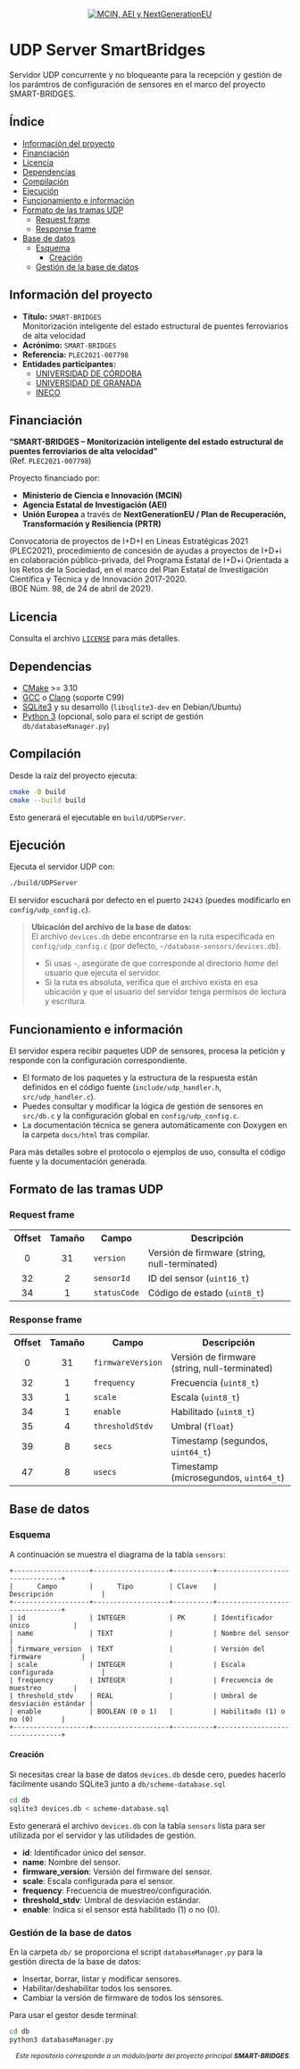 <div align="center">
  <a href="https://www.ciencia.gob.es/portal/site/MICINN/">
    <img src="https://otri.ugr.es/sites/webugr/otri/public/inline-images/PLEC_2021_Logos_micin-financiadoUEnextgeneration-prtr-aei.jpg" alt="MCIN, AEI y NextGenerationEU"/>
  </a>
</div>

# UDP Server SmartBridges <!-- omit from toc -->

Servidor UDP concurrente y no bloqueante para la recepción y gestión de los parámtros de configuración de sensores en el marco del proyecto SMART-BRIDGES.


## Índice <!-- omit from toc -->

- [Información del proyecto](#información-del-proyecto)
- [Financiación](#financiación)
- [Licencia](#licencia)
- [Dependencias](#dependencias)
- [Compilación](#compilación)
- [Ejecución](#ejecución)
- [Funcionamiento e información](#funcionamiento-e-información)
- [Formato de las tramas UDP](#formato-de-las-tramas-udp)
  - [Request frame](#request-frame)
  - [Response frame](#response-frame)
- [Base de datos](#base-de-datos)
  - [Esquema](#esquema)
    - [Creación](#creación)
  - [Gestión de la base de datos](#gestión-de-la-base-de-datos)


## Información del proyecto

- **Título:** `SMART-BRIDGES`  
  Monitorización inteligente del estado estructural de puentes ferroviarios de alta velocidad
- **Acrónimo:** `SMART-BRIDGES`
- **Referencia:** `PLEC2021-007798`
- **Entidades participantes:**
  - [UNIVERSIDAD DE CÓRDOBA](https://www.uco.es/)
  - [UNIVERSIDAD DE GRANADA](https://www.ugr.es/)
  - [INECO](https://www.ineco.com/)

## Financiación

**“SMART-BRIDGES – Monitorización inteligente del estado estructural de puentes ferroviarios de alta velocidad”**  
(Ref. `PLEC2021-007798`)

Proyecto financiado por:
- **Ministerio de Ciencia e Innovación (MCIN)**
- **Agencia Estatal de Investigación (AEI)**
- **Unión Europea** a través de **NextGenerationEU / Plan de Recuperación, Transformación y Resiliencia (PRTR)**

Convocatoria de proyectos de I+D+I en Líneas Estratégicas 2021 (PLEC2021),
procedimiento de concesión de ayudas a proyectos de I+D+i en colaboración público-privada,
del Programa Estatal de I+D+i Orientada a los Retos de la Sociedad,
en el marco del Plan Estatal de Investigación Científica y Técnica y de Innovación 2017-2020.  
(BOE Núm. 98, de 24 de abril de 2021).

## Licencia

Consulta el archivo [`LICENSE`](LICENSE) para más detalles.


## Dependencias

- [CMake](https://cmake.org/) >= 3.10
- [GCC](https://gcc.gnu.org/) o [Clang](https://clang.llvm.org/) (soporte C99)
- [SQLite3](https://www.sqlite.org/index.html) y su desarrollo (`libsqlite3-dev` en Debian/Ubuntu)
- [Python 3](https://www.python.org/) (opcional, solo para el script de gestión `db/databaseManager.py`)


## Compilación

Desde la raíz del proyecto ejecuta:

```bash
cmake -B build
cmake --build build
```

Esto generará el ejecutable en `build/UDPServer`.

## Ejecución

Ejecuta el servidor UDP con:

```bash
./build/UDPServer
```

El servidor escuchará por defecto en el puerto `24243` (puedes modificarlo en `config/udp_config.c`).

>  **Ubicación del archivo de la base de datos:**  
> El archivo `devices.db` debe encontrarse en la ruta especificada en `config/udp_config.c` (por defecto, `~/database-sensors/devices.db`).  
> 
> - Si usas `~`, asegúrate de que corresponde al directorio *home* del usuario que ejecuta el servidor.  
> - Si la ruta es absoluta, verifica que el archivo exista en esa ubicación y que el usuario del servidor tenga permisos de lectura y escritura.



## Funcionamiento e información

El servidor espera recibir paquetes UDP de sensores, procesa la petición y responde con la configuración correspondiente.

- El formato de los paquetes y la estructura de la respuesta están definidos en el código fuente (`include/udp_handler.h`, `src/udp_handler.c`).
- Puedes consultar y modificar la lógica de gestión de sensores en `src/db.c` y la configuración global en `config/udp_config.c`.
- La documentación técnica se genera automáticamente con Doxygen en la carpeta `docs/html` tras compilar.

Para más detalles sobre el protocolo o ejemplos de uso, consulta el código fuente y la documentación generada.


## Formato de las tramas UDP

### Request frame

<table>
  <tr><th>Offset</th><th>Tamaño</th><th>Campo</th><th>Descripción</th></tr>
  <tr><td align="center">0</td><td align="center">31</td><td><code>version</code></td><td>Versión de firmware (string, null-terminated)</td></tr>
  <tr><td align="center">32</td><td align="center">2</td><td><code>sensorId</code></td><td>ID del sensor (<code>uint16_t</code>)</td></tr>
  <tr><td align="center">34</td><td align="center">1</td><td><code>statusCode</code></td><td>Código de estado (<code>uint8_t</code>)</td></tr>
</table>

### Response frame

<table>
  <tr><th>Offset</th><th>Tamaño</th><th>Campo</th><th>Descripción</th></tr>
  <tr><td align="center">0</td><td align="center">31</td><td><code>firmwareVersion</code></td><td>Versión de firmware (string, null-terminated)</td></tr>
  <tr><td align="center">32</td><td align="center">1</td><td><code>frequency</code></td><td>Frecuencia (<code>uint8_t</code>)</td></tr>
  <tr><td align="center">33</td><td align="center">1</td><td><code>scale</code></td><td>Escala (<code>uint8_t</code>)</td></tr>
  <tr><td align="center">34</td><td align="center">1</td><td><code>enable</code></td><td>Habilitado (<code>uint8_t</code>)</td></tr>
  <tr><td align="center">35</td><td align="center">4</td><td><code>thresholdStdv</code></td><td>Umbral (<code>float</code>)</td></tr>
  <tr><td align="center">39</td><td align="center">8</td><td><code>secs</code></td><td>Timestamp (segundos, <code>uint64_t</code>)</td></tr>
  <tr><td align="center">47</td><td align="center">8</td><td><code>usecs</code></td><td>Timestamp (microsegundos, <code>uint64_t</code>)</td></tr>
</table>

## Base de datos

### Esquema

A continuación se muestra el diagrama de la tabla `sensors`:

```
+-------------------+-------------------+----------+-------------------------------+
|      Campo        |      Tipo         | Clave    |        Descripción            |
+-------------------+-------------------+----------+-------------------------------+
| id                | INTEGER           | PK       | Identificador único           |
| name              | TEXT              |          | Nombre del sensor             |
| firmware_version  | TEXT              |          | Versión del firmware          |
| scale             | INTEGER           |          | Escala configurada            |
| frequency         | INTEGER           |          | Frecuencia de muestreo        |
| threshold_stdv    | REAL              |          | Umbral de desviación estándar |
| enable            | BOOLEAN (0 o 1)   |          | Habilitado (1) o no (0)       |
+-------------------+-------------------+----------+-------------------------------+
```

#### Creación

Si necesitas crear la base de datos `devices.db` desde cero, puedes hacerlo fácilmente usando SQLite3 junto a `db/scheme-database.sql`

```bash
cd db
sqlite3 devices.db < scheme-database.sql
```

Esto generará el archivo `devices.db` con la tabla `sensors` lista para ser utilizada por el servidor y las utilidades de gestión.

- <b>id</b>: Identificador único del sensor.
- <b>name</b>: Nombre del sensor.
- <b>firmware_version</b>: Versión del firmware del sensor.
- <b>scale</b>: Escala configurada para el sensor.
- <b>frequency</b>: Frecuencia de muestreo/configuración.
- <b>threshold_stdv</b>: Umbral de desviación estándar.
- <b>enable</b>: Indica si el sensor está habilitado (1) o no (0).


### Gestión de la base de datos

En la carpeta `db/` se proporciona el script `databaseManager.py` para la gestión directa de la base de datos:
  - Insertar, borrar, listar y modificar sensores.
  - Habilitar/deshabilitar todos los sensores.
  - Cambiar la versión de firmware de todos los sensores.

Para usar el gestor desde terminal:

```bash
cd db
python3 databaseManager.py
```


<p align="right"><sub><em>Este repositorio corresponde a un módulo/parte del proyecto principal <b>SMART-BRIDGES</b>.</em></sub></p>
